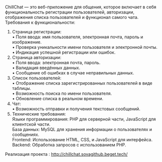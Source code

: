 ChillChat — это веб-приложение для общения, которое включает в себя функциональность регистрации пользователей, авторизации, отображения списка пользователей и функционал самого чата.  
Требования к функциональности:  
1.	Страница регистрации:  
  •	Поля ввода: имя пользователя, электронная почта, пароль и изображение.  
  •	Проверка уникальности имени пользователя и электронной почты.  
  •	Индикация успешной регистрации или ошибок.  
2.	Страница авторизации:  
  •	Поля ввода: электронная почта, пароль.  
  •	Валидация введённых данных.  
  •	Сообщение об ошибках в случае неправильных данных.  
3.	Список пользователей:  
  •	Отображение списка зарегистрированных пользователей в виде таблицы.  
  •	Возможность поиска по имени пользователя.  
  •	Обновление списка в реальном времени.  
4.	Чат:  
  •	Возможность отправки и получения текстовых сообщений.  
5.	Технические требования:  
  Языки программирования: PHP для серверной части, JavaScript для клиентской части.  
  База данных: MySQL для хранения информации о пользователях и сообщениях.  
  Frontend: Использование HTML, CSS, и JavaScript для интерфейса.  
  Backend: Обработка запросов с использованием PHP.  

Реализация проекта : http://chillchat.sovagithub.beget.tech/
